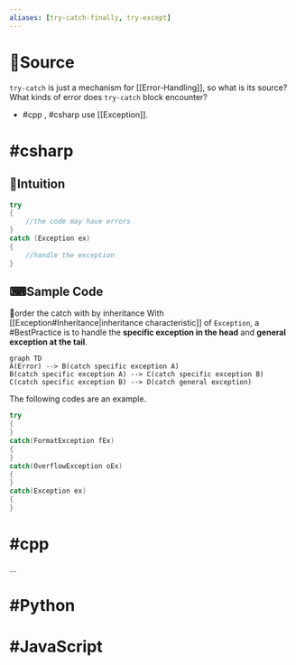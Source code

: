 ```yaml
---
aliases: [try-catch-finally, try-except]
---
```


# 🚿Source
`try-catch` is just a mechanism for [[Error-Handling]], so what is its source? What kinds of error does `try-catch` block encounter?
- #cpp , #csharp use [[Exception]].


# #csharp 
## 🧠Intuition
```csharp
try
{
    //the code may have errors
}
catch (Exception ex)
{
    //handle the exception
}
```


## ⌨Sample Code
📌order the catch with by inheritance
With [[Exception#Inheritance|inheritance characteristic]] of `Exception`, a #BestPractice is to handle the **specific exception in the head** and **general exception at the tail**.
```mermaid
graph TD
A(Error) --> B(catch specific exception A)
B(catch specific exception A) --> C(catch specific exception B)
C(catch specific exception B) --> D(catch general exception)
```
The following codes are an example.
```csharp
try
{
}
catch(FormatException fEx)
{
}
catch(OverflowException oEx)
{
}
catch(Exception ex)
{
}
```

# #cpp 

...


# #Python 



# #JavaScript 